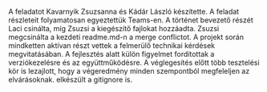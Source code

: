A feladatot Kavarnyik Zsuzsanna és Kádár László készítette.
A feladat részleteit folyamatosan egyeztettük Teams-en.
A történet bevezető részét Laci csinálta, míg Zsuzsi a kiegészítő fajlokat hozzáadta.
Zsuzsi megcsinálta a kezdeti readme.md-n a merge conflictot.
A projekt során mindketten aktívan részt vettek a felmerülő technikai kérdések megvitatásában. A fejlesztés alatt külön figyelmet fordítottak a verziókezelésre és az együttműködésre. A véglegesítés előtt több tesztelési kör is lezajlott, hogy a végeredmény minden szempontból megfeleljen az elvárásoknak.
elkészült a gitignore is.

